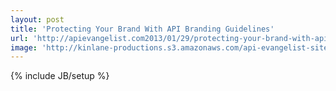 ```yaml
---
layout: post
title: 'Protecting Your Brand With API Branding Guidelines'
url: 'http://apievangelist.com2013/01/29/protecting-your-brand-with-api-branding-guidelines/'
image: 'http://kinlane-productions.s3.amazonaws.com/api-evangelist-site/blog/power-by--drk.png'
---
```

{% include JB/setup %}

